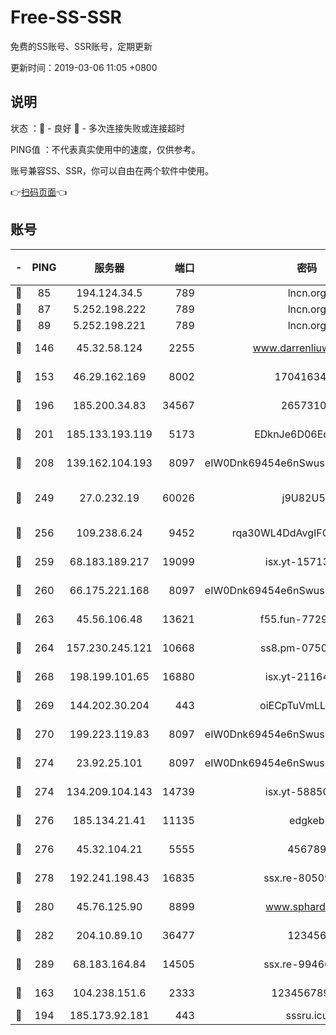 # Free-SS-SSR

免费的SS账号、SSR账号，定期更新

更新时间：2019-03-06 11:05 +0800

## 说明

状态     ：🙂 - 良好 🙁 - 多次连接失败或连接超时

PING值   ：不代表真实使用中的速度，仅供参考。

账号兼容SS、SSR，你可以自由在两个软件中使用。

👉[扫码页面](https://liesauer.github.io/free-ss-ssr.github.io/)👈

## 账号

|-|PING|服务器|端口|密码|加密方式|区域|
|:----:|:----:|:-----:|-----:|:----:|:----:|:----:|
|🙂|85|194.124.34.5|789|lncn.org|rc4|JP|
|🙂|87|5.252.198.222|789|lncn.org|rc4|JP|
|🙂|89|5.252.198.221|789|lncn.org|rc4|JP|
|🙂|146|45.32.58.124|2255|www.darrenliuwei.com|aes-256-cfb|JP|
|🙂|153|46.29.162.169|8002|1704163453|aes-256-cfb|RU|
|🙂|196|185.200.34.83|34567|26573106|aes-256-cfb|US|
|🙂|201|185.133.193.119|5173|EDknJe6D06EoWDaw|aes-256-cfb|US|
|🙂|208|139.162.104.193|8097|eIW0Dnk69454e6nSwuspv9DmS201tQ0D|aes-256-cfb|JP|
|🙂|249|27.0.232.19|60026|j9U82U53|xchacha20-ietf-poly1305|HK|
|🙂|256|109.238.6.24|9452|rqa30WL4DdAvgIFG6Fs3znzTa|aes-256-cfb|FR|
|🙂|259|68.183.189.217|19099|isx.yt-15713167|aes-256-cfb|SG|
|🙂|260|66.175.221.168|8097|eIW0Dnk69454e6nSwuspv9DmS201tQ0D|aes-256-cfb|US|
|🙂|263|45.56.106.48|13621|f55.fun-77297239|aes-256-cfb|US|
|🙂|264|157.230.245.121|10668|ss8.pm-07507043|aes-256-cfb|SG|
|🙂|268|198.199.101.65|16880|isx.yt-21164975|aes-256-cfb|US|
|🙂|269|144.202.30.204|443|oiECpTuVmLLxk4Ts|aes-256-cfb|US|
|🙂|270|199.223.119.83|8097|eIW0Dnk69454e6nSwuspv9DmS201tQ0D|aes-256-cfb|US|
|🙂|274|23.92.25.101|8097|eIW0Dnk69454e6nSwuspv9DmS201tQ0D|aes-256-cfb|US|
|🙂|274|134.209.104.143|14739|isx.yt-58850709|aes-256-cfb|SG|
|🙂|276|185.134.21.41|11135|edgkeb|aes-256-cfb|GB|
|🙂|276|45.32.104.21|5555|456789|aes-256-cfb|SG|
|🙂|278|192.241.198.43|16835|ssx.re-80509121|aes-256-cfb|US|
|🙂|280|45.76.125.90|8899|www.sphard.com|aes-256-cfb|JP|
|🙂|282|204.10.89.10|36477|123456|aes-256-cfb|US|
|🙂|289|68.183.164.84|14505|ssx.re-99466005|aes-256-cfb|US|
|🙂|163|104.238.151.6|2333|12345678900|aes-256-cfb|JP|
|🙂|194|185.173.92.181|443|sssru.icu|rc4-md5|RU|
